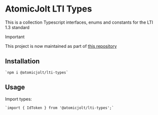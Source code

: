# AtomicJolt LTI Types
This is a collection Typescript interfaces, enums and constants for the LTI 1.3 standard

>[!IMPORTANT] 
> This project is now maintained as part of [this repository](https://github.com/atomicjolt/atomic-libs)


## Installation

    `npm i @atomicjolt/lti-types`

## Usage
Import types:

    `import { IdToken } from '@atomicjolt/lti-types';`
